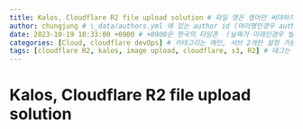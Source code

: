 ```yaml
---
title: Kalos, Cloudflare R2 file upload solution # 파일 명은 영어만 써야하지만, 여기는 한글이 가능
author: chungjung # \_data/authors.yml 에 있는 author id (여러명인경우 authors: [id1, id2, ...])
date: 2023-10-19 10:33:00 +0900 # +0900은 한국의 타임존  (날짜가 미래인경우 빌드시 스킵함.)
categories: [Cloud, cloudflare devOps] # 카테고리는 메인, 서브 2개만 설정 가능 (띄어쓰기 가능)
tags: [cloudflare R2, kalos, image upload, cloudflare, s3, R2] # 태그는 개수제한 X (띄어쓰기 가능)
---
```


# Kalos, Cloudflare R2 file upload solution

